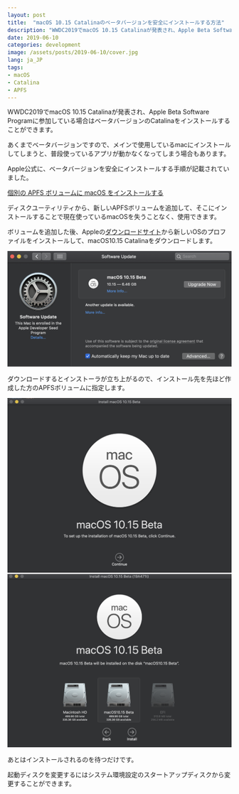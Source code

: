 ```yaml
---
layout: post
title:  "macOS 10.15 Catalinaのベータバージョンを安全にインストールする方法"
description: "WWDC2019でmacOS 10.15 Catalinaが発表され、Apple Beta Software Programに参加している場合はベータバージョンのCatalinaをインストールすることができます。"
date: 2019-06-10
categories: development
image: /assets/posts/2019-06-10/cover.jpg
lang: ja_JP
tags:
- macOS
- Catalina
- APFS
---
```


WWDC2019でmacOS 10.15 Catalinaが発表され、Apple Beta Software Programに参加している場合はベータバージョンのCatalinaをインストールすることができます。

あくまでベータバージョンですので、メインで使用しているmacにインストールしてしまうと、普段使っているアプリが動かなくなってしまう場合もあります。

Apple公式に、ベータバージョンを安全にインストールする手順が記載されていました。

[個別の APFS ボリュームに macOS をインストールする](https://support.apple.com/ja-jp/HT208891)

ディスクユーティリティから、新しいAPFSボリュームを追加して、そこにインストールすることで現在使っているmacOSを失うことなく、使用できます。

ボリュームを追加した後、Appleの[ダウンロードサイト](https://developer.apple.com/download/)から新しいOSのプロファイルをインストールして、macOS10.15 Catalinaをダウンロードします。

![Download Catalina](/assets/posts/2019-06-10/download.png "Download Catalina")

ダウンロードするとインストーラが立ち上がるので、インストール先を先ほど作成した方のAPFSボリュームに指定します。

![Catalina1](/assets/posts/2019-06-10/catalina1.png "Catalina1")
![Catalina2](/assets/posts/2019-06-10/catalina2.png "Catalina2")

あとはインストールされるのを待つだけです。

起動ディスクを変更するにはシステム環境設定のスタートアップディスクから変更することができます。